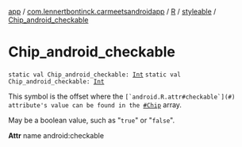 [app](../../../index.md) / [com.lennertbontinck.carmeetsandroidapp](../../index.md) / [R](../index.md) / [styleable](index.md) / [Chip_android_checkable](./-chip_android_checkable.md)

# Chip_android_checkable

`static val Chip_android_checkable: `[`Int`](https://kotlinlang.org/api/latest/jvm/stdlib/kotlin/-int/index.html)
`static val Chip_android_checkable: `[`Int`](https://kotlinlang.org/api/latest/jvm/stdlib/kotlin/-int/index.html)

This symbol is the offset where the ``[`android.R.attr#checkable`](#) attribute's value can be found in the ``[`#Chip`](-chip.md) array.

May be a boolean value, such as "`true`" or "`false`".

**Attr**
name android:checkable

